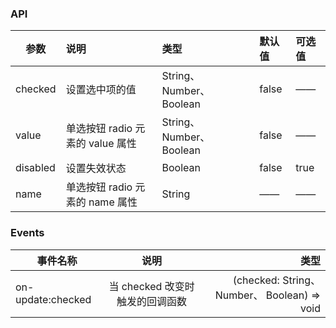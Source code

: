 ### API

| 参数         |说明        |类型 |默认值 |可选值 |
| ------------ | :----------------|:------- | :----- | :----- |
| checked |设置选中项的值 |String、 Number、 Boolean |false |—— |
| value |单选按钮 radio 元素的 value 属性 |String、 Number、 Boolean |false |—— |
| disabled      |设置失效状态  |Boolean |false |true |
| name      |单选按钮 radio 元素的 name 属性  |String |—— |—— |

### Events

| 事件名称 |      说明      | 类型 |
| -------- | :------------: | -------: |
| on-update:checked   | 当 checked 改变时触发的回调函数 | (checked: String、 Number、 Boolean) => void |
